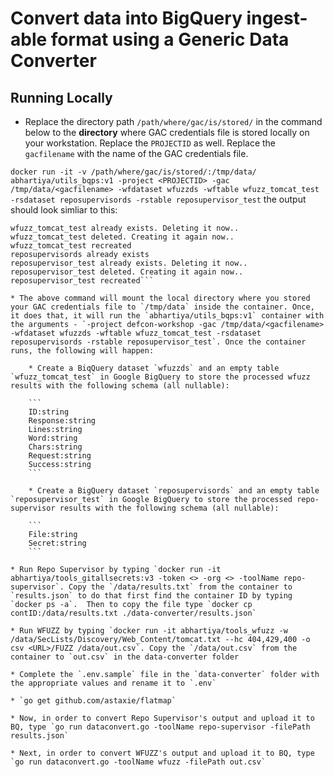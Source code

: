 # Convert data into BigQuery ingest-able format using a Generic Data Converter

## Running Locally
* Replace the directory path `/path/where/gac/is/stored/` in the command below to the **directory** where GAC credentials file is stored locally on your workstation. Replace the `PROJECTID` as well. Replace the `gacfilename` with the name of the GAC credentials file.

`docker run -it -v /path/where/gac/is/stored/:/tmp/data/ abhartiya/utils_bqps:v1 -project <PROJECTID> -gac /tmp/data/<gacfilename> -wfdataset wfuzzds -wftable wfuzz_tomcat_test -rsdataset reposupervisords -rstable reposupervisor_test` the output should look simliar to this: 

```wfuzzds already exists
wfuzz_tomcat_test already exists. Deleting it now..
wfuzz_tomcat_test deleted. Creating it again now..
wfuzz_tomcat_test recreated
reposupervisords already exists
reposupervisor_test already exists. Deleting it now..
reposupervisor_test deleted. Creating it again now..
reposupervisor_test recreated```

* The above command will mount the local directory where you stored your GAC credentials file to `/tmp/data` inside the container. Once, it does that, it will run the `abhartiya/utils_bqps:v1` container with the arguments - `-project defcon-workshop -gac /tmp/data/<gacfilename> -wfdataset wfuzzds -wftable wfuzz_tomcat_test -rsdataset reposupervisords -rstable reposupervisor_test`. Once the container runs, the following will happen:

    * Create a BiqQuery dataset `wfuzzds` and an empty table `wfuzz_tomcat_test` in Google BigQuery to store the processed wfuzz results with the following schema (all nullable):

    ```
    ID:string
    Response:string
    Lines:string
    Word:string
    Chars:string
    Request:string
    Success:string
    ```

    * Create a BigQuery dataset `reposupervisords` and an empty table `reposupervisor_test` in Google BigQuery to store the processed repo-supervisor results with the following schema (all nullable):

    ```
    File:string
    Secret:string
    ```

* Run Repo Supervisor by typing `docker run -it abhartiya/tools_gitallsecrets:v3 -token <> -org <> -toolName repo-supervisor`. Copy the `/data/results.txt` from the container to `results.json` to do that first find the container ID by typing `docker ps -a`.  Then to copy the file type `docker cp contID:/data/results.txt ./data-converter/results.json`

* Run WFUZZ by typing `docker run -it abhartiya/tools_wfuzz -w /data/SecLists/Discovery/Web_Content/tomcat.txt --hc 404,429,400 -o csv <URL>/FUZZ /data/out.csv`. Copy the `/data/out.csv` from the container to `out.csv` in the data-converter folder

* Complete the `.env.sample` file in the `data-converter` folder with the appropriate values and rename it to `.env`

* `go get github.com/astaxie/flatmap`

* Now, in order to convert Repo Supervisor's output and upload it to BQ, type `go run dataconvert.go -toolName repo-supervisor -filePath results.json`

* Next, in order to convert WFUZZ's output and upload it to BQ, type `go run dataconvert.go -toolName wfuzz -filePath out.csv`

